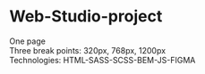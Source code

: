 # Web-Studio-project
One page    
Three break points: 320px, 768px, 1200px    
Technologies: HTML-SASS-SCSS-BEM-JS-FIGMA
